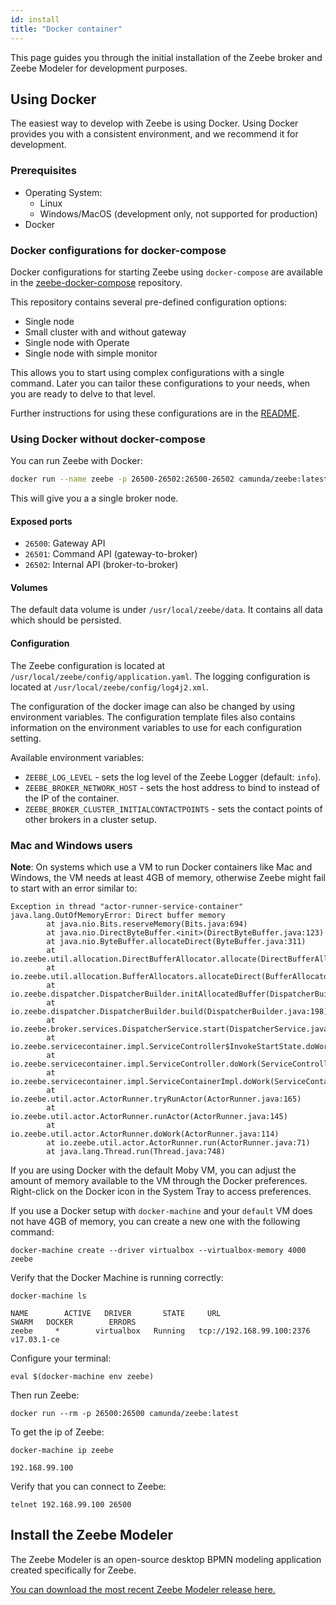 ```yaml
---
id: install
title: "Docker container"
---
```


This page guides you through the initial installation of the Zeebe broker and Zeebe Modeler for development purposes.

## Using Docker

The easiest way to develop with Zeebe is using Docker. Using Docker provides you with a consistent environment, and we recommend it for development.

### Prerequisites

- Operating System:
  - Linux
  - Windows/MacOS (development only, not supported for production)
- Docker

### Docker configurations for docker-compose

Docker configurations for starting Zeebe using `docker-compose` are available in the [zeebe-docker-compose](https://github.com/zeebe-io/zeebe-docker-compose/blob/master/README.md) repository.

This repository contains several pre-defined configuration options:

- Single node
- Small cluster with and without gateway
- Single node with Operate
- Single node with simple monitor

This allows you to start using complex configurations with a single command. Later you can tailor these configurations to your needs, when you are ready to delve to that level.

Further instructions for using these configurations are in the [README](https://github.com/zeebe-io/zeebe-docker-compose/blob/master/README.md).

### Using Docker without docker-compose

You can run Zeebe with Docker:

```bash
docker run --name zeebe -p 26500-26502:26500-26502 camunda/zeebe:latest
```

This will give you a a single broker node.

#### Exposed ports

- `26500`: Gateway API
- `26501`: Command API (gateway-to-broker)
- `26502`: Internal API (broker-to-broker)

#### Volumes

The default data volume is under `/usr/local/zeebe/data`. It contains
all data which should be persisted.

#### Configuration

The Zeebe configuration is located at `/usr/local/zeebe/config/application.yaml`.
The logging configuration is located at `/usr/local/zeebe/config/log4j2.xml`.

The configuration of the docker image can also be changed by using environment
variables. The configuration template files also contains information on the environment
variables to use for each configuration setting.

Available environment variables:

- `ZEEBE_LOG_LEVEL` - sets the log level of the Zeebe Logger (default: `info`).
- `ZEEBE_BROKER_NETWORK_HOST` - sets the host address to bind to instead of the IP of the container.
- `ZEEBE_BROKER_CLUSTER_INITIALCONTACTPOINTS` - sets the contact points of other brokers in a cluster setup.

### Mac and Windows users

**Note**: On systems which use a VM to run Docker containers like Mac and
Windows, the VM needs at least 4GB of memory, otherwise Zeebe might fail to start
with an error similar to:

```
Exception in thread "actor-runner-service-container" java.lang.OutOfMemoryError: Direct buffer memory
        at java.nio.Bits.reserveMemory(Bits.java:694)
        at java.nio.DirectByteBuffer.<init>(DirectByteBuffer.java:123)
        at java.nio.ByteBuffer.allocateDirect(ByteBuffer.java:311)
        at io.zeebe.util.allocation.DirectBufferAllocator.allocate(DirectBufferAllocator.java:28)
        at io.zeebe.util.allocation.BufferAllocators.allocateDirect(BufferAllocators.java:26)
        at io.zeebe.dispatcher.DispatcherBuilder.initAllocatedBuffer(DispatcherBuilder.java:266)
        at io.zeebe.dispatcher.DispatcherBuilder.build(DispatcherBuilder.java:198)
        at io.zeebe.broker.services.DispatcherService.start(DispatcherService.java:61)
        at io.zeebe.servicecontainer.impl.ServiceController$InvokeStartState.doWork(ServiceController.java:269)
        at io.zeebe.servicecontainer.impl.ServiceController.doWork(ServiceController.java:138)
        at io.zeebe.servicecontainer.impl.ServiceContainerImpl.doWork(ServiceContainerImpl.java:110)
        at io.zeebe.util.actor.ActorRunner.tryRunActor(ActorRunner.java:165)
        at io.zeebe.util.actor.ActorRunner.runActor(ActorRunner.java:145)
        at io.zeebe.util.actor.ActorRunner.doWork(ActorRunner.java:114)
        at io.zeebe.util.actor.ActorRunner.run(ActorRunner.java:71)
        at java.lang.Thread.run(Thread.java:748)
```

If you are using Docker with the default Moby VM, you can adjust the amount of memory available to the VM through the Docker preferences. Right-click on the Docker icon in the System Tray to access preferences.

If you use a Docker setup with `docker-machine` and your `default` VM does
not have 4GB of memory, you can create a new one with the following command:

```
docker-machine create --driver virtualbox --virtualbox-memory 4000 zeebe
```

Verify that the Docker Machine is running correctly:

```
docker-machine ls
```

```
NAME        ACTIVE   DRIVER       STATE     URL                         SWARM   DOCKER        ERRORS
zeebe     *        virtualbox   Running   tcp://192.168.99.100:2376           v17.03.1-ce
```

Configure your terminal:

```
eval $(docker-machine env zeebe)
```

Then run Zeebe:

```
docker run --rm -p 26500:26500 camunda/zeebe:latest
```

To get the ip of Zeebe:

```
docker-machine ip zeebe
```

```
192.168.99.100
```

Verify that you can connect to Zeebe:

```
telnet 192.168.99.100 26500
```

## Install the Zeebe Modeler

The Zeebe Modeler is an open-source desktop BPMN modeling application created specifically for Zeebe.

[You can download the most recent Zeebe Modeler release here.](https://github.com/zeebe-io/zeebe-modeler/releases)

